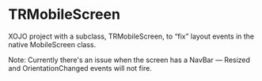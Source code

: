 # TRMobileScreen
XOJO project with a subclass, TRMobileScreen, to “fix” layout events in the native MobileScreen class.


Note: Currently there's an issue when the screen has a NavBar — Resized and OrientationChanged events will not fire.
